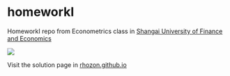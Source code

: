 # homeworkI
HomeworkI repo from Econometrics class in [Shangai University of Finance and Economics ](http://english.sufe.edu.cn/main.htm)

![](https://upload.wikimedia.org/wikipedia/en/thumb/9/90/Shanghai_University_of_Finance_and_Economics_logo.png/300px-Shanghai_University_of_Finance_and_Economics_logo.png)

Visit the solution page in [rhozon.github.io](rhozon.github.io)


